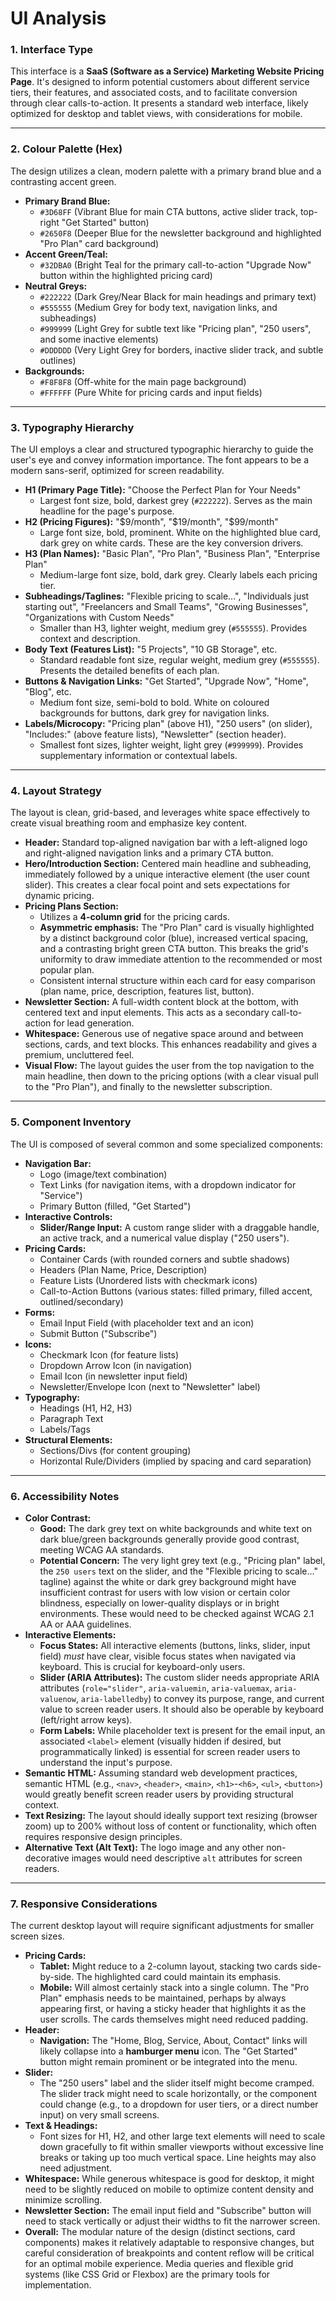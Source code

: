 # UI Analysis

### 1. Interface Type

This interface is a **SaaS (Software as a Service) Marketing Website Pricing Page**. It's designed to inform potential customers about different service tiers, their features, and associated costs, and to facilitate conversion through clear calls-to-action. It presents a standard web interface, likely optimized for desktop and tablet views, with considerations for mobile.

---

### 2. Colour Palette (Hex)

The design utilizes a clean, modern palette with a primary brand blue and a contrasting accent green.

*   **Primary Brand Blue:**
    *   `#3D68FF` (Vibrant Blue for main CTA buttons, active slider track, top-right "Get Started" button)
    *   `#2650F8` (Deeper Blue for the newsletter background and highlighted "Pro Plan" card background)
*   **Accent Green/Teal:**
    *   `#32DBA0` (Bright Teal for the primary call-to-action "Upgrade Now" button within the highlighted pricing card)
*   **Neutral Greys:**
    *   `#222222` (Dark Grey/Near Black for main headings and primary text)
    *   `#555555` (Medium Grey for body text, navigation links, and subheadings)
    *   `#999999` (Light Grey for subtle text like "Pricing plan", "250 users", and some inactive elements)
    *   `#DDDDDD` (Very Light Grey for borders, inactive slider track, and subtle outlines)
*   **Backgrounds:**
    *   `#F8F8F8` (Off-white for the main page background)
    *   `#FFFFFF` (Pure White for pricing cards and input fields)

---

### 3. Typography Hierarchy

The UI employs a clear and structured typographic hierarchy to guide the user's eye and convey information importance. The font appears to be a modern sans-serif, optimized for screen readability.

*   **H1 (Primary Page Title):** "Choose the Perfect Plan for Your Needs"
    *   Largest font size, bold, darkest grey (`#222222`). Serves as the main headline for the page's purpose.
*   **H2 (Pricing Figures):** "$9/month", "$19/month", "$99/month"
    *   Large font size, bold, prominent. White on the highlighted blue card, dark grey on white cards. These are the key conversion drivers.
*   **H3 (Plan Names):** "Basic Plan", "Pro Plan", "Business Plan", "Enterprise Plan"
    *   Medium-large font size, bold, dark grey. Clearly labels each pricing tier.
*   **Subheadings/Taglines:** "Flexible pricing to scale...", "Individuals just starting out", "Freelancers and Small Teams", "Growing Businesses", "Organizations with Custom Needs"
    *   Smaller than H3, lighter weight, medium grey (`#555555`). Provides context and description.
*   **Body Text (Features List):** "5 Projects", "10 GB Storage", etc.
    *   Standard readable font size, regular weight, medium grey (`#555555`). Presents the detailed benefits of each plan.
*   **Buttons & Navigation Links:** "Get Started", "Upgrade Now", "Home", "Blog", etc.
    *   Medium font size, semi-bold to bold. White on coloured backgrounds for buttons, dark grey for navigation links.
*   **Labels/Microcopy:** "Pricing plan" (above H1), "250 users" (on slider), "Includes:" (above feature lists), "Newsletter" (section header).
    *   Smallest font sizes, lighter weight, light grey (`#999999`). Provides supplementary information or contextual labels.

---

### 4. Layout Strategy

The layout is clean, grid-based, and leverages white space effectively to create visual breathing room and emphasize key content.

*   **Header:** Standard top-aligned navigation bar with a left-aligned logo and right-aligned navigation links and a primary CTA button.
*   **Hero/Introduction Section:** Centered main headline and subheading, immediately followed by a unique interactive element (the user count slider). This creates a clear focal point and sets expectations for dynamic pricing.
*   **Pricing Plans Section:**
    *   Utilizes a **4-column grid** for the pricing cards.
    *   **Asymmetric emphasis:** The "Pro Plan" card is visually highlighted by a distinct background color (blue), increased vertical spacing, and a contrasting bright green CTA button. This breaks the grid's uniformity to draw immediate attention to the recommended or most popular plan.
    *   Consistent internal structure within each card for easy comparison (plan name, price, description, features list, button).
*   **Newsletter Section:** A full-width content block at the bottom, with centered text and input elements. This acts as a secondary call-to-action for lead generation.
*   **Whitespace:** Generous use of negative space around and between sections, cards, and text blocks. This enhances readability and gives a premium, uncluttered feel.
*   **Visual Flow:** The layout guides the user from the top navigation to the main headline, then down to the pricing options (with a clear visual pull to the "Pro Plan"), and finally to the newsletter subscription.

---

### 5. Component Inventory

The UI is composed of several common and some specialized components:

*   **Navigation Bar:**
    *   Logo (image/text combination)
    *   Text Links (for navigation items, with a dropdown indicator for "Service")
    *   Primary Button (filled, "Get Started")
*   **Interactive Controls:**
    *   **Slider/Range Input:** A custom range slider with a draggable handle, an active track, and a numerical value display ("250 users").
*   **Pricing Cards:**
    *   Container Cards (with rounded corners and subtle shadows)
    *   Headers (Plan Name, Price, Description)
    *   Feature Lists (Unordered lists with checkmark icons)
    *   Call-to-Action Buttons (various states: filled primary, filled accent, outlined/secondary)
*   **Forms:**
    *   Email Input Field (with placeholder text and an icon)
    *   Submit Button ("Subscribe")
*   **Icons:**
    *   Checkmark Icon (for feature lists)
    *   Dropdown Arrow Icon (in navigation)
    *   Email Icon (in newsletter input field)
    *   Newsletter/Envelope Icon (next to "Newsletter" label)
*   **Typography:**
    *   Headings (H1, H2, H3)
    *   Paragraph Text
    *   Labels/Tags
*   **Structural Elements:**
    *   Sections/Divs (for content grouping)
    *   Horizontal Rule/Dividers (implied by spacing and card separation)

---

### 6. Accessibility Notes

*   **Color Contrast:**
    *   **Good:** The dark grey text on white backgrounds and white text on dark blue/green backgrounds generally provide good contrast, meeting WCAG AA standards.
    *   **Potential Concern:** The very light grey text (e.g., "Pricing plan" label, the `250 users` text on the slider, and the "Flexible pricing to scale..." tagline) against the white or dark grey background might have insufficient contrast for users with low vision or certain color blindness, especially on lower-quality displays or in bright environments. These would need to be checked against WCAG 2.1 AA or AAA guidelines.
*   **Interactive Elements:**
    *   **Focus States:** All interactive elements (buttons, links, slider, input field) *must* have clear, visible focus states when navigated via keyboard. This is crucial for keyboard-only users.
    *   **Slider (ARIA Attributes):** The custom slider needs appropriate ARIA attributes (`role="slider"`, `aria-valuemin`, `aria-valuemax`, `aria-valuenow`, `aria-labelledby`) to convey its purpose, range, and current value to screen reader users. It should also be operable by keyboard (left/right arrow keys).
    *   **Form Labels:** While placeholder text is present for the email input, an associated `<label>` element (visually hidden if desired, but programmatically linked) is essential for screen reader users to understand the input's purpose.
*   **Semantic HTML:** Assuming standard web development practices, semantic HTML (e.g., `<nav>`, `<header>`, `<main>`, `<h1>`-`<h6>`, `<ul>`, `<button>`) would greatly benefit screen reader users by providing structural context.
*   **Text Resizing:** The layout should ideally support text resizing (browser zoom) up to 200% without loss of content or functionality, which often requires responsive design principles.
*   **Alternative Text (Alt Text):** The logo image and any other non-decorative images would need descriptive `alt` attributes for screen readers.

---

### 7. Responsive Considerations

The current desktop layout will require significant adjustments for smaller screen sizes.

*   **Pricing Cards:**
    *   **Tablet:** Might reduce to a 2-column layout, stacking two cards side-by-side. The highlighted card could maintain its emphasis.
    *   **Mobile:** Will almost certainly stack into a single column. The "Pro Plan" emphasis needs to be maintained, perhaps by always appearing first, or having a sticky header that highlights it as the user scrolls. The cards themselves might need reduced padding.
*   **Header:**
    *   **Navigation:** The "Home, Blog, Service, About, Contact" links will likely collapse into a **hamburger menu** icon. The "Get Started" button might remain prominent or be integrated into the menu.
*   **Slider:**
    *   The "250 users" label and the slider itself might become cramped. The slider track might need to scale horizontally, or the component could change (e.g., to a dropdown for user tiers, or a direct number input) on very small screens.
*   **Text & Headings:**
    *   Font sizes for H1, H2, and other large text elements will need to scale down gracefully to fit within smaller viewports without excessive line breaks or taking up too much vertical space. Line heights may also need adjustment.
*   **Whitespace:** While generous whitespace is good for desktop, it might need to be slightly reduced on mobile to optimize content density and minimize scrolling.
*   **Newsletter Section:** The email input field and "Subscribe" button will need to stack vertically or adjust their widths to fit the narrower screen.
*   **Overall:** The modular nature of the design (distinct sections, card components) makes it relatively adaptable to responsive changes, but careful consideration of breakpoints and content reflow will be critical for an optimal mobile experience. Media queries and flexible grid systems (like CSS Grid or Flexbox) are the primary tools for implementation.